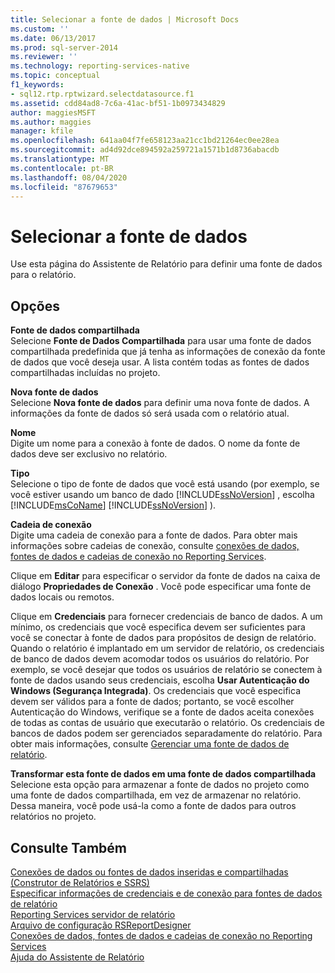 ```yaml
---
title: Selecionar a fonte de dados | Microsoft Docs
ms.custom: ''
ms.date: 06/13/2017
ms.prod: sql-server-2014
ms.reviewer: ''
ms.technology: reporting-services-native
ms.topic: conceptual
f1_keywords:
- sql12.rtp.rptwizard.selectdatasource.f1
ms.assetid: cdd84ad8-7c6a-41ac-bf51-1b0973434829
author: maggiesMSFT
ms.author: maggies
manager: kfile
ms.openlocfilehash: 641aa04f7fe658123aa21cc1bd21264ec0ee28ea
ms.sourcegitcommit: ad4d92dce894592a259721a1571b1d8736abacdb
ms.translationtype: MT
ms.contentlocale: pt-BR
ms.lasthandoff: 08/04/2020
ms.locfileid: "87679653"
---
```

# <a name="select-the-data-source"></a>Selecionar a fonte de dados
  Use esta página do Assistente de Relatório para definir uma fonte de dados para o relatório.  
  
## <a name="options"></a>Opções  
 **Fonte de dados compartilhada**  
 Selecione **Fonte de Dados Compartilhada** para usar uma fonte de dados compartilhada predefinida que já tenha as informações de conexão da fonte de dados que você deseja usar. A lista contém todas as fontes de dados compartilhadas incluídas no projeto.  
  
 **Nova fonte de dados**  
 Selecione **Nova fonte de dados** para definir uma nova fonte de dados. A informações da fonte de dados só será usada com o relatório atual.  
  
 **Nome**  
 Digite um nome para a conexão à fonte de dados. O nome da fonte de dados deve ser exclusivo no relatório.  
  
 **Tipo**  
 Selecione o tipo de fonte de dados que você está usando (por exemplo, se você estiver usando um banco de dado [!INCLUDE[ssNoVersion](../includes/ssnoversion-md.md)] , escolha [!INCLUDE[msCoName](../includes/msconame-md.md)] [!INCLUDE[ssNoVersion](../includes/ssnoversion-md.md)] ).  
  
 **Cadeia de conexão**  
 Digite uma cadeia de conexão para a fonte de dados. Para obter mais informações sobre cadeias de conexão, consulte [conexões de dados, fontes de dados e cadeias de conexão no Reporting Services](../../2014/reporting-services/data-connections-data-sources-and-connection-strings-in-reporting-services.md).  
  
 Clique em **Editar** para especificar o servidor da fonte de dados na caixa de diálogo **Propriedades de Conexão** . Você pode especificar uma fonte de dados locais ou remotos.  
  
 Clique em **Credenciais** para fornecer credenciais de banco de dados. A um mínimo, os credenciais que você especifica devem ser suficientes para você se conectar à fonte de dados para propósitos de design de relatório. Quando o relatório é implantado em um servidor de relatório, os credenciais de banco de dados devem acomodar todos os usuários do relatório. Por exemplo, se você desejar que todos os usuários de relatório se conectem à fonte de dados usando seus credenciais, escolha **Usar Autenticação do Windows (Segurança Integrada)**. Os credenciais que você especifica devem ser válidos para a fonte de dados; portanto, se você escolher Autenticação do Windows, verifique se a fonte de dados aceita conexões de todas as contas de usuário que executarão o relatório. Os credenciais de bancos de dados podem ser gerenciados separadamente do relatório. Para obter mais informações, consulte [Gerenciar uma fonte de dados de relatório](report-data/manage-report-data-sources.md).  
  
 **Transformar esta fonte de dados em uma fonte de dados compartilhada**  
 Selecione esta opção para armazenar a fonte de dados no projeto como uma fonte de dados compartilhada, em vez de armazenar no relatório. Dessa maneira, você pode usá-la como a fonte de dados para outros relatórios no projeto.  
  
## <a name="see-also"></a>Consulte Também  
 [Conexões de dados ou fontes de dados inseridas e compartilhadas &#40;Construtor de Relatórios e SSRS&#41;](../../2014/reporting-services/embedded-and-shared-data-connections-or-data-sources-report-builder-and-ssrs.md)   
 [Especificar informações de credenciais e de conexão para fontes de dados de relatório](report-data/specify-credential-and-connection-information-for-report-data-sources.md)   
 [Reporting Services servidor de relatório](../../2014/reporting-services/reporting-services-report-server.md)   
 [Arquivo de configuração RSReportDesigner](report-server/rsreportdesigner-configuration-file.md)   
 [Conexões de dados, fontes de dados e cadeias de conexão no Reporting Services](../../2014/reporting-services/data-connections-data-sources-and-connection-strings-in-reporting-services.md)   
 [Ajuda do Assistente de Relatório](../../2014/reporting-services/report-wizard-help.md)  
  
  
